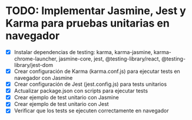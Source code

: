 # TODO: Implementar Jasmine, Jest y Karma para pruebas unitarias en navegador

- [x] Instalar dependencias de testing: karma, karma-jasmine, karma-chrome-launcher, jasmine-core, jest, @testing-library/react, @testing-library/jest-dom
- [x] Crear configuración de Karma (karma.conf.js) para ejecutar tests en navegador con Jasmine
- [x] Crear configuración de Jest (jest.config.js) para tests unitarios
- [x] Actualizar package.json con scripts para ejecutar tests
- [x] Crear ejemplo de test unitario con Jasmine
- [x] Crear ejemplo de test unitario con Jest
- [x] Verificar que los tests se ejecuten correctamente en navegador

